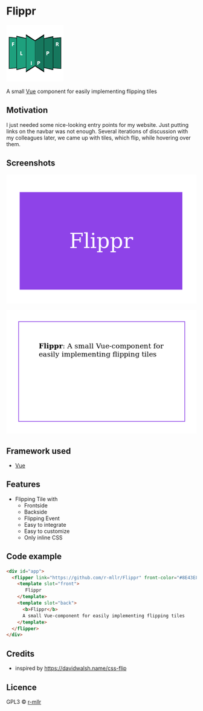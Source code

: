 # Flippr

![alt text][logo]

A small [Vue](https://vuejs.org/) component for easily implementing flipping tiles


## Motivation
I just needed some nice-looking entry points for my website. Just putting links on the navbar was not enough. 
Several iterations of discussion with my colleagues later, we came up with tiles, which flip, while hovering over them.

## Screenshots

![alt text][front]

![alt text][back]


[logo]: https://github.com/r-mllr/Flippr/raw/master/img/LogoFlippr.png "Flippr logo"
[front]: https://github.com/r-mllr/Flippr/raw/master/img/front.png "Front view of tile"
[back]: https://github.com/r-mllr/Flippr/raw/master/img/back.png "Back view of tile"

## Framework used

- [Vue](https://vuejs.org)

## Features

- Flipping Tile with
  - Frontside
  - Backside
  - Flipping Event
  - Easy to integrate
  - Easy to customize
  - Only inline CSS 
  
## Code example

```html
<div id="app">
  <flipper link="https://github.com/r-mllr/Flippr" front-color="#8E43E8" front-font-mult="6">
    <template slot="front">
       Flippr
    </template>
    <template slot="back">
      <b>Flippr</b>
      A small Vue-component for easily implementing flipping tiles
    </template>
  </flipper>
</div>
```

## Credits

- inspired by https://davidwalsh.name/css-flip

## Licence

GPL3 © [r-mllr](https://github.com/r-mllr)
